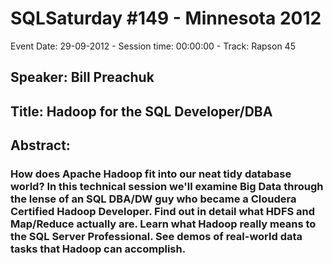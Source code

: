 # SQLSaturday #149 - Minnesota 2012
Event Date: 29-09-2012 - Session time: 00:00:00 - Track: Rapson 45
## Speaker: Bill Preachuk
## Title: Hadoop for the SQL Developer/DBA
## Abstract:
### How does Apache Hadoop fit into our neat  tidy database world?  In this technical session we'll examine Big Data through the lense of an SQL DBA/DW guy who became a Cloudera Certified Hadoop Developer. Find out in detail what HDFS and Map/Reduce actually are. Learn what Hadoop really means to the SQL Server Professional. See demos of real-world data tasks that Hadoop can accomplish. 
